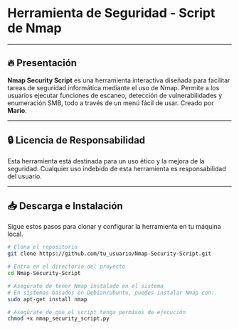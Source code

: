 # Herramienta de Seguridad - Script de Nmap

--------------------------------------------------------

## 🔥 Presentación

**Nmap Security Script** es una herramienta interactiva diseñada para facilitar tareas de seguridad informática mediante el uso de Nmap. Permite a los usuarios ejecutar funciones de escaneo, detección de vulnerabilidades y enumeración SMB, todo a través de un menú fácil de usar. Creado por **Mario**.

---

## 🔒 Licencia de Responsabilidad

Esta herramienta está destinada para un uso ético y la mejora de la seguridad. Cualquier uso indebido de esta herramienta es responsabilidad del usuario.

---

## 📥 Descarga e Instalación

Sigue estos pasos para clonar y configurar la herramienta en tu máquina local.

```bash
# Clona el repositorio
git clone https://github.com/tu_usuario/Nmap-Security-Script.git

# Entra en el directorio del proyecto
cd Nmap-Security-Script

# Asegúrate de tener Nmap instalado en el sistema
# En sistemas basados en Debian/Ubuntu, puedes instalar Nmap con:
sudo apt-get install nmap

# Asegúrate de que el script tenga permisos de ejecución
chmod +x nmap_security_script.py

